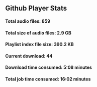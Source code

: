 ## Github Player Stats

#### **Total audio files**: 859

#### **Total size of audio files**: 2.9 GB

#### **Playlist index file size**: 390.2 KB

#### **Current download**: 44

#### **Download time consumed**: 5:08 minutes

#### **Total job time consumed**: 16:02 minutes